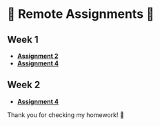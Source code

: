 # 🌟 Remote Assignments 🌟

## Week 1

- **[Assignment 2](https://max0628.github.io/remote-assignments/Week-1/Assignment-2/)**
- **[Assignment 4](https://max0628.github.io/remote-assignments/Week-1/Assignment-4/)**

## Week 2

- **[Assignment 4](https://max0628.github.io/remote-assignments/Week-2/Assignment-4)**

Thank you for checking my homework! 🙏
